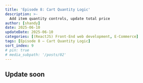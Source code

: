 ```yaml
---
title: 'Episode 8: Cart Quantity Logic'
description: >-
  Add item quantity controls, update total price 
author: [shandy]
date: 2025-06-10
updateDate: 2025-06-10
categories: [(ReactJS) Front-End web development, E-Commerce]
tags: [Episode 8 – Cart Quantity Logic]
sort_index: 9
# pin: true
# media_subpath: '/posts/02'
---
```


## Update soon